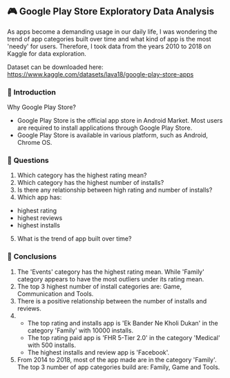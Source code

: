 ## 🎮 Google Play Store Exploratory Data Analysis
As apps become a demanding usage in our daily life, I was wondering the trend of app categories built over time and what kind of app is the most 'needy' for users. Therefore, I took data from the years 2010 to 2018 on Kaggle for data exploration.

Dataset can be downloaded here: https://www.kaggle.com/datasets/lava18/google-play-store-apps

### 🎲 **Introduction**
Why Google Play Store?
- Google Play Store is the official app store in Android Market. Most users are required to install applications through Google Play Store.
- Google Play Store is available in various platform, such as Android, Chrome OS.

### 🎲 **Questions**
1. Which category has the highest rating mean?
2. Which category has the highest number of installs?
3. Is there any relationship between high rating and number of installs?
4. Which app has:
  - highest rating
  - highest reviews
  - highest installs
5. What is the trend of app built over time?

### 🎲 **Conclusions**
1. The 'Events' category has the highest rating mean. While 'Family' category appears to have the most outliers under its rating mean.
2. The top 3 highest number of install categories are: Game, Communication and Tools.
3. There is a positive relationship between the number of installs and reviews.
4. - The top rating and installs app is 'Ek Bander Ne Kholi Dukan' in the category 'Family' with 10000 installs.
   - The top rating paid app is 'FHR 5-Tier 2.0' in the category 'Medical' with 500 installs.
   - The highest installs and review app is 'Facebook'.
5. From 2014 to 2018, most of the app made are in the category 'Family'. The top 3 number of app categories build are: Family, Game and Tools.
